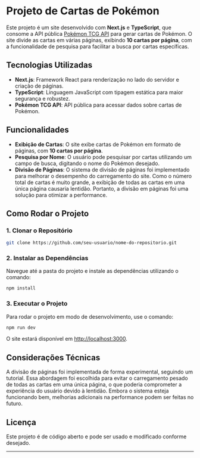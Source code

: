 # Projeto de Cartas de Pokémon

Este projeto é um site desenvolvido com **Next.js** e **TypeScript**, que consome a API pública [Pokémon TCG API](https://docs.pokemontcg.io/) para gerar cartas de Pokémon. O site divide as cartas em várias páginas, exibindo **10 cartas por página**, com a funcionalidade de pesquisa para facilitar a busca por cartas específicas.

## Tecnologias Utilizadas

- **Next.js**: Framework React para renderização no lado do servidor e criação de páginas.
- **TypeScript**: Linguagem JavaScript com tipagem estática para maior segurança e robustez.
- **Pokémon TCG API**: API pública para acessar dados sobre cartas de Pokémon.

## Funcionalidades

- **Exibição de Cartas**: O site exibe cartas de Pokémon em formato de páginas, com **10 cartas por página**.
- **Pesquisa por Nome**: O usuário pode pesquisar por cartas utilizando um campo de busca, digitando o nome do Pokémon desejado.
- **Divisão de Páginas**: O sistema de divisão de páginas foi implementado para melhorar o desempenho do carregamento do site. Como o número total de cartas é muito grande, a exibição de todas as cartas em uma única página causaria lentidão. Portanto, a divisão em páginas foi uma solução para otimizar a performance.

## Como Rodar o Projeto

### 1. Clonar o Repositório

```bash
git clone https://github.com/seu-usuario/nome-do-repositorio.git
```

### 2. Instalar as Dependências

Navegue até a pasta do projeto e instale as dependências utilizando o comando:

```bash
npm install
```

### 3. Executar o Projeto

Para rodar o projeto em modo de desenvolvimento, use o comando:

```bash
npm run dev
```

O site estará disponível em [http://localhost:3000](http://localhost:3000).

## Considerações Técnicas

A divisão de páginas foi implementada de forma experimental, seguindo um tutorial. Essa abordagem foi escolhida para evitar o carregamento pesado de todas as cartas em uma única página, o que poderia comprometer a experiência do usuário devido à lentidão. Embora o sistema esteja funcionando bem, melhorias adicionais na performance podem ser feitas no futuro.

## Licença

Este projeto é de código aberto e pode ser usado e modificado conforme desejado.

---

